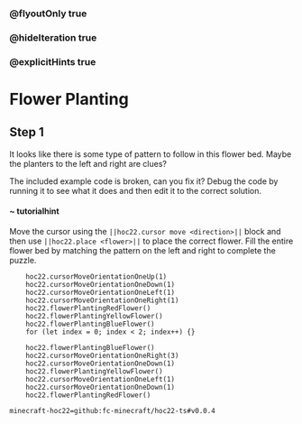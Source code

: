 ### @flyoutOnly true
### @hideIteration true
### @explicitHints true


# Flower Planting

## Step 1
It looks like there is some type of pattern to follow in this flower bed. Maybe the planters to the left and right are clues?

The included example code is broken, can you fix it? Debug the code by running it to see what it does and then edit it to the correct solution.

#### ~ tutorialhint 
Move the cursor using the ``||hoc22.cursor move <direction>||`` block and then use ``||hoc22.place <flower>||`` to place the correct flower. Fill the entire flower bed by matching the pattern on the left and right to complete the puzzle.



```ghost
    hoc22.cursorMoveOrientationOneUp(1)
    hoc22.cursorMoveOrientationOneDown(1)
    hoc22.cursorMoveOrientationOneLeft(1)
    hoc22.cursorMoveOrientationOneRight(1)
    hoc22.flowerPlantingRedFlower()
    hoc22.flowerPlantingYellowFlower()
    hoc22.flowerPlantingBlueFlower()
    for (let index = 0; index < 2; index++) {}
```
```template
    hoc22.flowerPlantingBlueFlower() 
    hoc22.cursorMoveOrientationOneRight(3)    
    hoc22.cursorMoveOrientationOneDown(1) 
    hoc22.flowerPlantingYellowFlower()  
    hoc22.cursorMoveOrientationOneLeft(1)   
    hoc22.cursorMoveOrientationOneDown(1) 
    hoc22.flowerPlantingRedFlower()    
```
```package
minecraft-hoc22=github:fc-minecraft/hoc22-ts#v0.0.4
```